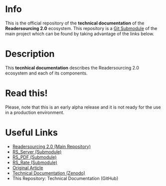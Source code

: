 <h1>Info</h1>

This is the official repository of the **technical documentation** of the **Readersourcing 2.0** ecosystem. This repository is a <a href="https://git-scm.com/book/it/v2/Git-Tools-Submodules">Git Submodule</a> of the main project which can be found by taking advantage of the links below. 

<h1>Description</h1>

This **tecnhical documentation** describes the Readersourcing 2.0 ecosystem and each of its components.

<h1>Read this!</h1>

Please, note that this is an early alpha release and it is not ready for the use in a production environment.

<h1>Useful Links</h1>

- <a href="https://github.com/Miccighel/Readersourcing-2.0-RS_Rate">Readersourcing 2.0 (Main Repository)</a>
- <a href="https://github.com/Miccighel/Readersourcing-2.0-RS_Server">RS_Server (Submodule)</a>
- <a href="https://github.com/Miccighel/Readersourcing-2.0-RS_PDF">RS_PDF (Submodule)</a>
- <a href="https://github.com/Miccighel/Readersourcing-2.0-RS_Rate">RS_Rate (Submodule)</a>
- <a href="https://zenodo.org/record/1446468">Original Article</a>
- <a href="https://zenodo.org/record/1452397">Technical Documentation (Zenodo)</a>
- This Repository: Technical Documentation (GitHub)

